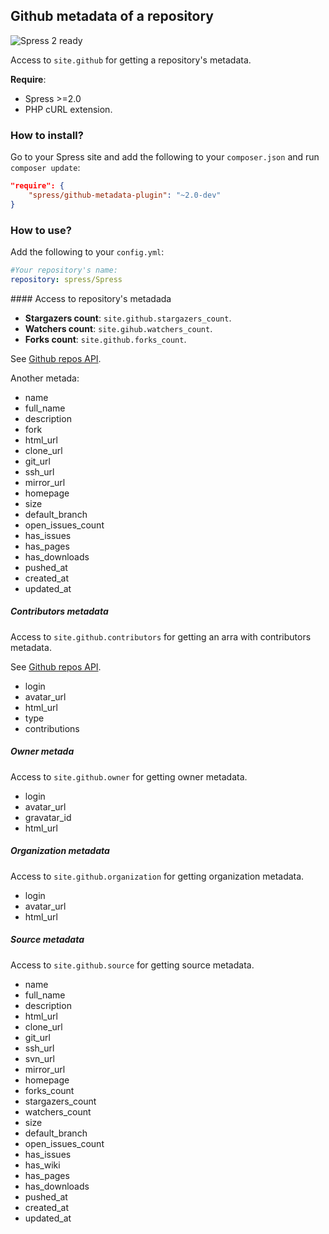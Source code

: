 ## Github metadata of a repository

![Spress 2 ready](https://img.shields.io/badge/Spress%202-ready-brightgreen.svg)

Access to `site.github` for getting a repository's metadata.

**Require**:

* Spress >=2.0
* PHP cURL extension.

### How to install?

Go to your Spress site and add the following to your `composer.json` and run 
`composer update`:

```json
"require": {
    "spress/github-metadata-plugin": "~2.0-dev"
}
```

### How to use?

Add the following to your `config.yml`:

```yaml
#Your repository's name:
repository: spress/Spress

```

#### Access to repository's metadada

* **Stargazers count**: `site.github.stargazers_count`.
* **Watchers count**: `site.gihub.watchers_count`.
* **Forks count**: `site.github.forks_count`.

See [Github repos API](https://developer.github.com/v3/repos/).

Another metada:

* name
* full_name
* description
* fork
* html_url
* clone_url
* git_url
* ssh_url
* mirror_url
* homepage
* size
* default_branch
* open_issues_count
* has_issues
* has_pages
* has_downloads
* pushed_at
* created_at
* updated_at

##### Contributors metadata

Access to `site.github.contributors` for getting an arra with contributors metadata.

See [Github repos API](https://developer.github.com/v3/repos/#list-contributors).

* login
* avatar_url
* html_url
* type
* contributions

##### Owner metada

Access to `site.github.owner` for getting owner metadata.

* login
* avatar_url
* gravatar_id
* html_url

##### Organization metadata

Access to `site.github.organization` for getting organization metadata.

* login
* avatar_url
* html_url

##### Source metadata

Access to `site.github.source` for getting source metadata.

* name
* full_name
* description
* html_url
* clone_url
* git_url
* ssh_url
* svn_url
* mirror_url
* homepage
* forks_count
* stargazers_count
* watchers_count
* size
* default_branch
* open_issues_count
* has_issues
* has_wiki
* has_pages
* has_downloads
* pushed_at
* created_at
* updated_at
